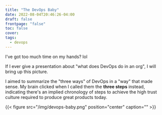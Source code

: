 ```yaml
---
title: "The DevOps Baby"
date: 2022-08-04T20:46:26-04:00
draft: false
frontpage: "false"
toc: false
cover:
tags:
  - devops
---
```


I've got too much time on my hands? lol

If I ever give a presentation about "what does DevOps do in an org", I will bring up this picture.


I aimed to summarize the "three ways" of DevOps in a "way" that made sense. My brain clicked when I called them the **three steps** instead, indicating there's an implied chronology of steps to achieve the high trust culture required to produce great products today.

{{< figure src="/img/devops-baby.png" position="center" caption="" >}}

